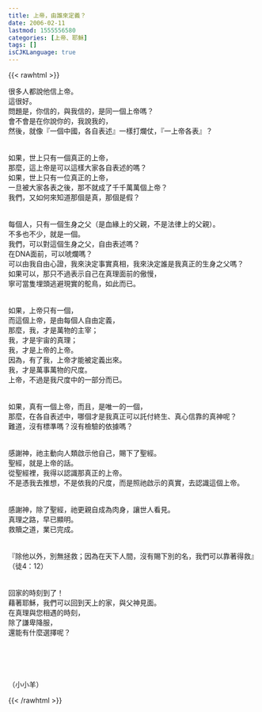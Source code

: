 ```yaml
---
title: 上帝，由誰來定義？
date: 2006-02-11
lastmod: 1555556580
categories: [上帝、耶穌]
tags: []
isCJKLanguage: true
---
```


{{< rawhtml >}}
<p>很多人都說他信上帝。<br/>這很好。<br/>問題是，你信的，與我信的，是同一個上帝嗎？<br/><!--more-->會不會是在你說你的，我說我的，<br/>然後，就像『一個中國，各自表述』一樣打爛仗，『一上帝各表』？ <br/><br/><br/>如果，世上只有一個真正的上帝，<br/>那麼，這上帝是可以這樣大家各自表述的嗎？<br/>如果，世上只有一位真正的上帝，<br/>一旦被大家各表之後，那不就成了千千萬萬個上帝？<br/>我們，又如何來知道那個是真，那個是假？ <br/><br/><br/>每個人，只有一個生身之父（是血緣上的父親，不是法律上的父親）。<br/>不多也不少，就是一個。<br/>我們，可以對這個生身之父，自由表述嗎？<br/>在DNA面前，可以唬爛嗎？<br/>可以由我自由心證，我來決定事實真相，我來決定誰是我真正的生身之父嗎？<br/>如果可以，那只不過表示自己在真理面前的傲慢，<br/>寧可當隻埋頭逃避現實的鴕鳥，如此而已。 <br/><br/><br/>如果，上帝只有一個，<br/>而這個上帝，是由每個人自由定義，<br/>那麼，我，才是萬物的主宰；<br/>我，才是宇宙的真理；<br/>我，才是上帝的上帝。<br/>因為，有了我，上帝才能被定義出來。<br/>我，才是萬事萬物的尺度。<br/>上帝，不過是我尺度中的一部分而已。 <br/><br/><br/>如果，真有一個上帝，而且，是唯一的一個，<br/>那麼，在各自表述中，哪個才是我真正可以託付終生、真心信靠的真神呢？<br/>難道，沒有標準嗎？沒有檢驗的依據嗎？ <br/><br/><br/>感謝神，祂主動向人類啟示他自己，賜下了聖經。<br/>聖經，就是上帝的話。<br/>從聖經裡，我得以認識那真正的上帝。<br/>不是憑我去推想，不是依我的尺度，而是照祂啟示的真實，去認識這個上帝。 <br/><br/><br/>感謝神，除了聖經，祂更親自成為肉身，讓世人看見。<br/>真理之路，早已顯明。<br/>救贖之道，業已完成。<br/><br/><br/>『除他以外，別無拯救；因為在天下人間，沒有賜下別的名，我們可以靠著得救』（徒4：12） <br/><br/><br/>回家的時刻到了！<br/>藉著耶穌，我們可以回到天上的家，與父神見面。<br/>在真理與您相遇的時刻，<br/>除了謙卑降服，<br/>還能有什麼選擇呢？<br/><br/><br/><br/><br/><br/>（小小羊）<br/></p>
{{< /rawhtml >}}